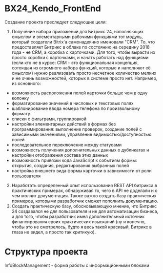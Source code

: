 # BX24_Kendo_FrontEnd
Создание проекта преследует следующие цели:
1. Получение набора приложений для Битрикс 24, наполняющих смыслом и элементарными рабочими функциями тот модуль, который создатели Bitrix'а самонадеянно именовали "CRM". То, что предоставляет Битрикс в облаке по состоянию на середину 2018 года - не CRM, а коробка с карточками. Для того, чтобы вырасти из просто коробки с карточками, и начать работать над функциями (если кто не в курсе: CRM - это функциональная концепция, сотоящая из огромного набора функций, которые и наполняют её смыслом) нужно реализовать просто несчетное количество мелких и не очень возможностей, которых в системе просто нет. Например, из основного: 
- возможность расположения полей карточки больше чем в одну колонку
- форматирование значений в числовых и текстовых полях
- шаблонирование ввода номера телефона по произвольному формату
- списки с фильтрами, группировкой
- настройки элементарных действий в формах без программирования: выполнение проверок, создание полей с зависимыми значениями, управление видимостью/доступностью полей
- последовательное переключение между статусами
- возможность получения дополнительных данных о дубликатах и настройки отображения состава этих данных
- возможность привязки кода JavaScript к событиям формы: открытия, создания, редактирования выбранных полей
- настройка внешнего вида формы карточки в зависимости от роли пользователя
2. Наработать определенный опыт использования REST API битрикса в практических примерах, обнаруживая то, чего в API не доделали и о чем молчит документация. Также важно создать базу практических примеров, которыми разработчик сможет пополнить документацию.
3. Создать практическую базу, обосновывающую мнение, что Битрикс 24 создавался не для пользователя и не для автоматизации бизнеса, а для того, чтобы разработчик имел дополнительный источник финансирования своих практических изысканий (ну и конечно, чтобы это не смотрелось, будто я весь такой красивый, Битрикс в глаза не видел, а просто так критикую).
# Структура проекта
InfoBlockManagement - форма работы с информационными блоками
